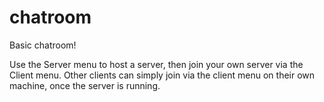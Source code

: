 # chatroom
Basic chatroom!

Use the Server menu to host a server, then join your own server via the Client menu. Other clients can simply join via the client menu on their own machine,
once the server is running.
